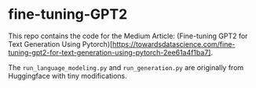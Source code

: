 # fine-tuning-GPT2

This repo contains the code for the Medium Article: (Fine-tuning GPT2 for Text Generation Using Pytorch)[https://towardsdatascience.com/fine-tuning-gpt2-for-text-generation-using-pytorch-2ee61a4f1ba7].

The `run_language_modeling.py` and `run_generation.py` are originally from Huggingface with tiny modifications.
